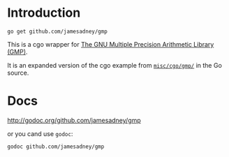 # Introduction

`go get github.com/jamesadney/gmp`

This is a cgo wrapper for
[The GNU Multiple Precision Arithmetic Library (GMP)][gmp].

It is an expanded version of the cgo example from [`misc/cgo/gmp/`][original] in the
Go source.

[gmp]: http://gmplib.org/
[original]: http://golang.org/misc/cgo/gmp/gmp.go

# Docs

http://godoc.org/github.com/jamesadney/gmp

or you cand use `godoc`:

    godoc github.com/jamesadney/gmp